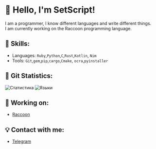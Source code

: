 # 👋 Hello, I'm SetScript!
I am a programmer, I know different languages and write different things.<br>I am currently working on the Raccoon programming language.
## 🦷 Skills:
- Languages: `Ruby`,`Python`,`C`,`Rust`,`Kotlin`, `Nim`
- Tools:
`Git`,`gem`,`pip`,`cargo`,`Cmake`, `ocra`,`pyinstaller`
## 🧸 Git Statistics:
![Статистика](https://github-readme-stats.vercel.app/api?username=SetScript&&show_icons=true&theme=radical)
![Языки](https://github-readme-stats.vercel.app/api/top-langs/?username=SetScript&&layout=compact&theme=radical)

## 🎩 Working on:
- [Raccoon](https://github.com/rcsource/raccoon)

## 💡 Contact with me:
- [Telegram](https://t.me/setscript)
